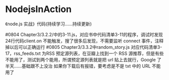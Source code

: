 # NodejsInAction
《node.js 实战》代码(持续学习……持续更新)

#0804
  Chapter3/3.2.2/中的3-11.js，对应书中代码清单3-11的程序，调试时发现24行代码client.on 不能触发，搜了很多后发现，不需要监听 connect 事件，注释掉以后可以正确运行
#0805
  Chapter3/3.3.2中random_story.js 对应代码清单3-17，rss_feeds.txt 为RSS 预定源列表，在豆瓣上找到一个 RSS 源推荐，但是有些不能用了，测试到两个能用，所谓预定源列表就是把 url 贴上去就行，Google 了半天……基础跟不上没治
  如果你下载后有报错，要考虑是不是 txt 中的 URL 不能用了
